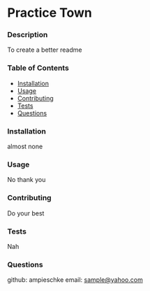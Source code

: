 
  # Practice Town
  

  ### Description
  To create a better readme

  ### Table of Contents

  * [Installation](#installation)
  * [Usage](#usage)
  * [Contributing](#contributing)
  * [Tests](#tests)
  * [Questions](#questions)


  ### Installation
  almost none

  ### Usage
  No thank you

  ### Contributing
  Do your best

  ### Tests
  Nah

  ### Questions
  github: ampieschke
  email: sample@yahoo.com
  